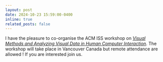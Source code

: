 ```yaml
---
layout: post
date: 2024-10-23 15:59:00-0400
inline: true
related_posts: false
---
```


I have the pleasure to co-organise the ACM ISS workshop on [*Visual Methods and Analyzing Visual Data in Human Computer Interaction*](https://summit.sfu.ca/_flysystem/fedora/2024-08/ISS24_workshop_zezhong.pdf). 
The workshop will take place in Vancouver Canada but remote attendance are allowed ! If you are interested join us.  

